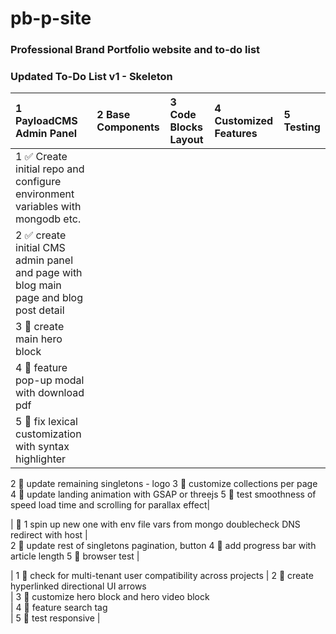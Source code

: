 # pb-p-site
### Professional Brand Portfolio website and to-do list
 
### Updated To-Do List v1 - Skeleton

| 1 PayloadCMS Admin Panel                          | 2 Base Components                                                | 3 Code Blocks Layout                              | 4 Customized Features                      | 5 Testing                              |
| :---------------------------------------------- | :-------------------------------------------------------------- | :------------------------------------------------ | :-------------------------------------- | :----------------------------------- |
| 1 ✅ Create initial repo and configure environment variables with mongodb etc.
| 2 ✅ create initial CMS admin panel and page with blog main page and blog post detail 
| 3 🔲 create main hero block                        
| 4 🔲 feature pop-up modal with download pdf 
| 5 🔲 fix lexical customization with syntax highlighter |

2 🔲 update remaining singletons - logo 
3 🔲 customize collections per page  
4 🔲 update landing animation with GSAP or threejs 
5 🔲  test smoothness of speed load time and scrolling for parallax effect|

| 🔲 1 spin up new one with env file vars from mongo 
doublecheck DNS redirect with host |   
2 🔲 update rest of singletons pagination, button
4 🔲 add progress bar with article length 
5 🔲 browser test |

| 1 🔲 check for multi-tenant user compatibility across projects 
| 2 🔲 create hyperlinked directional UI arrows                    
| 3 🔲 customize hero block and hero video block    
| 4 🔲 feature search tag                   
| 5 🔲 test responsive |
